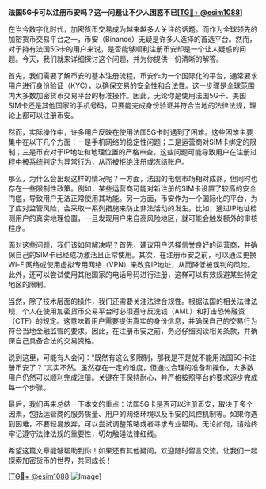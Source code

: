 **法国5G卡可以注册币安吗？这一问题让不少人困惑不已[[TG💪+ @esim1088](https://t.me/s/esim1088)]**

在当今数字化时代，加密货币交易成为越来越多人关注的话题。而作为全球领先的加密货币交易平台之一，币安（Binance）无疑是许多人选择的首选平台。然而，对于持有法国5G卡的用户来说，是否能够顺利注册币安却是一个让人疑惑的问题。今天，我们就来详细探讨这个问题，并为你提供一份清晰的解答。

首先，我们需要了解币安的基本注册流程。币安作为一个国际化的平台，通常要求用户进行身份验证（KYC），以确保交易的安全性和合法性。这一步骤是全球范围内大多数加密货币交易平台的标准操作。因此，无论你是使用法国5G卡、美国SIM卡还是其他国家的手机号码，只要能完成身份验证并符合当地的法律法规，理论上都可以注册币安。

然而，实际操作中，许多用户反映在使用法国5G卡时遇到了困难。这些困难主要集中在以下几个方面：一是手机网络的稳定性问题；二是运营商对SIM卡绑定的限制；三是币安对于IP地址和地理位置的严格审查。这些问题可能导致用户在注册过程中被系统判定为异常行为，从而被拒绝注册或冻结账户。

那么，为什么会出现这样的情况呢？一方面，法国的电信市场相对成熟，但同时也存在一些限制性政策。例如，某些运营商可能对新注册的SIM卡设置了较高的安全门槛，导致用户无法正常使用其功能。另一方面，币安作为一个国际化的平台，为了应对监管风险，会采取一系列措施来防止非法活动的发生。比如，通过IP地址检测用户的真实地理位置，一旦发现用户来自高风险地区，就可能会触发额外的审核程序。

面对这些问题，我们该如何解决呢？首先，建议用户选择信誉良好的运营商，并确保自己的SIM卡已经成功激活且正常使用。其次，在注册币安之前，可以通过更换Wi-Fi网络或使用虚拟专用网络（VPN）来改变IP地址，从而降低被误判的风险。此外，还可以尝试使用其他国家的电话号码进行注册，这样可以有效规避某些特定地区的限制。

当然，除了技术层面的操作，我们还需要关注法律合规性。根据法国的相关法律法规，个人在使用加密货币交易平台时必须遵守反洗钱（AML）和打击恐怖融资（CTF）的规定。这意味着用户需要提供真实的身份信息，并确保自己的交易行为符合当地金融监管的要求。因此，在注册币安之前，务必仔细阅读相关条款，并确保自己具备合法的交易资格。

说到这里，可能有人会问：“既然有这么多限制，那我是不是就不能用法国5G卡注册币安了？”其实不然。虽然存在一定的难度，但通过合理的准备和操作，大多数用户仍然可以顺利完成注册。关键在于保持耐心，并严格按照平台的要求逐步完成每一个步骤。

最后，我们再来总结一下本文的重点：法国5G卡是否可以注册币安，取决于多个因素，包括运营商的服务质量、用户的网络环境以及币安的风控机制等。如果你遇到困难，不要轻易放弃，可以尝试调整策略或者寻求专业帮助。无论如何，请始终牢记遵守法律法规的重要性，切勿触碰法律红线。

希望这篇文章能够帮助到你！如果还有其他疑问，欢迎随时留言交流。让我们一起探索加密货币的世界，共同成长！

[[TG💪+ @esim1088](https://t.me/s/esim1088) ![Image](https://i.postimg.cc/4NQfJmqS/Snipaste-2025-05-13-00-14-12.png)]